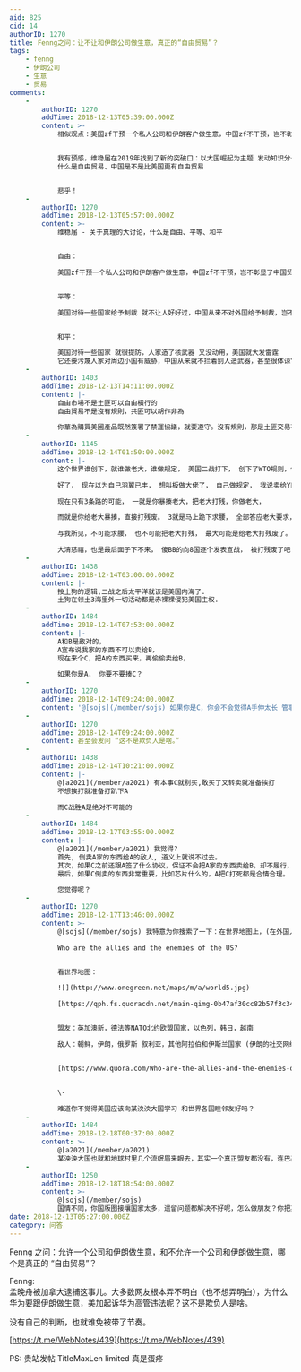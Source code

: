 ```yaml
---
aid: 825
cid: 14
authorID: 1270
title: Fenng之问：让不让和伊朗公司做生意，真正的“自由贸易”？
tags:
    - fenng
    - 伊朗公司
    - 生意
    - 贸易
comments:
    -
        authorID: 1270
        addTime: 2018-12-13T05:39:00.000Z
        content: >-
            相似观点：美国zf干预一个私人公司和伊朗客户做生意，中国zf不干预，岂不彰显了中国贸易更自由？


            我有预感，维稳届在2019年找到了新的突破口：以大国崛起为主题 发动知识分子，掀起一场广泛的关于真理的大讨论：比如
            什么是自由贸易、中国是不是比美国更有自由贸易


            悲乎！
    -
        authorID: 1270
        addTime: 2018-12-13T05:57:00.000Z
        content: >-
            维稳届 - 关于真理的大讨论，什么是自由、平等、和平


            自由：  

            美国zf干预一个私人公司和伊朗客户做生意，中国zf不干预，岂不彰显了中国贸易更自由？


            平等：  

            美国对待一些国家给予制裁 就不让人好好过，中国从来不对外国给予制裁，岂不彰显了中国面对万邦更平等？


            和平：  

            美国对待一些国家 就很提防，人家造了核武器 又没动用，美国就大发雷霆
            它还要污蔑人家对周边小国有威胁，中国从来就不拦着别人造武器，甚至很体谅它拿一个核武器可以更好地自保、不受美国的威胁，岂不彰显了中国更爱好和平？
    -
        authorID: 1403
        addTime: 2018-12-13T14:11:00.000Z
        content: |-
            自由市場不是土匪可以自由橫行的  
            自由貿易不是沒有規則，共匪可以胡作非為

            你華為購買美國產品既然簽署了禁運協議，就要遵守。沒有規則，那是土匪交易不是自由貿易。
    -
        authorID: 1145
        addTime: 2018-12-14T01:50:00.000Z
        content: |-
            这个世界谁创下，就谁做老大，谁做规定， 美国二战打下， 创下了WTO规则，你就要遵守， 你就要认老大，

            好了， 现在以为自己羽翼已丰， 想叫板做大佬了， 自己做规定， 我说卖给YL就卖给YL， 老大看到了还不暴揍你？

            现在只有3条路的可能， 一就是你暴揍老大，把老大打残，你做老大，

            而就是你给老大暴揍，直接打残废。 3就是马上跪下求腰， 全部答应老大要求， 以后不会再提出做老大。

            与我所见，不可能求腰， 也不可能把老大打残， 最大可能是给老大打残废了。

            大清慈禧，也是最后面子下不来， 傻BB的向8国逐个发表宣战， 被打残废了吧？
    -
        authorID: 1438
        addTime: 2018-12-14T03:00:00.000Z
        content: |-
            按土狗的逻辑,二战之后太平洋就该是美国内海了.  
            土狗在领土3海里外一切活动都是赤裸裸侵犯美国主权.
    -
        authorID: 1484
        addTime: 2018-12-14T07:53:00.000Z
        content: |-
            A和B是敌对的，  
            A宣布说我家的东西不可以卖给B，  
            现在来个C，把A的东西买来，再偷偷卖给B，

            如果你是A， 你要不要揍C？
    -
        authorID: 1270
        addTime: 2018-12-14T09:24:00.000Z
        content: '@[sojs](/member/sojs) 如果你是C，你会不会觉得A手伸太长 管事太多 不自由？'
    -
        authorID: 1270
        addTime: 2018-12-14T09:24:00.000Z
        content: 甚至会发问 “这不是欺负人是啥。”
    -
        authorID: 1438
        addTime: 2018-12-14T10:21:00.000Z
        content: |-
            @[a2021](/member/a2021) 有本事C就别买,敢买了又转卖就准备挨打  
            不想挨打就准备打趴下A

            而C战胜A是绝对不可能的
    -
        authorID: 1484
        addTime: 2018-12-17T03:55:00.000Z
        content: |-
            @[a2021](/member/a2021) 我觉得?  
            首先, 倒卖A家的东西给A的敌人, 道义上就说不过去。  
            其次，如果C之前还跟A签了什么协议，保证不会把A家的东西卖给B，却不履行，法律上理亏。  
            最后，如果C倒卖的东西非常重要，比如芯片什么的，A把C打死都是合情合理。

            您觉得呢？
    -
        authorID: 1270
        addTime: 2018-12-17T13:46:00.000Z
        content: >-
            @[sojs](/member/sojs) 我特意为你搜索了一下：在世界地图上，(在外国人眼中)哪些人是美国的敌人？  

            Who are the allies and the enemies of the US?


            看世界地图：  

            ![](http://www.onegreen.net/maps/m/a/world5.jpg)  

            [https://qph.fs.quoracdn.net/main-qimg-0b47af30cc82b57f3c342c41b50669c2](https://qph.fs.quoracdn.net/main-qimg-0b47af30cc82b57f3c342c41b50669c2)


            盟友：英加澳新，德法等NATO北约欧盟国家，以色列，韩日，越南  

            敌人：朝鲜，伊朗，俄罗斯 叙利亚，其他阿拉伯和伊斯兰国家 (伊朗的社交网络 Cloob，相当于 facebook)


            [https://www.quora.com/Who-are-the-allies-and-the-enemies-of-the-US](https://www.quora.com/Who-are-the-allies-and-the-enemies-of-the-US)


            \-  

            难道你不觉得美国应该向某泱泱大国学习 和世界各国睦邻友好吗？
    -
        authorID: 1484
        addTime: 2018-12-18T00:37:00.000Z
        content: >-
            @[a2021](/member/a2021)
            某泱泱大国也就和地球村里几个流氓眉来眼去，其实一个真正盟友都没有，连巴基斯坦都不铁了。向某泱泱大国学习? 你是来搞笑的吗？
    -
        authorID: 1250
        addTime: 2018-12-18T18:54:00.000Z
        content: >-
            @[sojs](/member/sojs)
            国情不同，你国版图接壤国家太多，遗留问题都解决不好呢，怎么做朋友？你把某国放亚洲试试，不集权啥都办不好
date: 2018-12-13T05:27:00.000Z
category: 问答
---
```


Fenng 之问：允许一个公司和伊朗做生意，和不允许一个公司和伊朗做生意，哪个是真正的 “自由贸易”？

Fenng:  
孟晚舟被加拿大逮捕这事儿。大多数网友根本弄不明白（也不想弄明白），为什么华为要跟伊朗做生意，美加起诉华为高管违法呢？这不是欺负人是啥。

没有自己的判断，也就难免被带了节奏。

[https://t.me/WebNotes/439](https://t.me/WebNotes/439)

PS: 贵站发帖 TitleMaxLen limited 真是蛋疼
